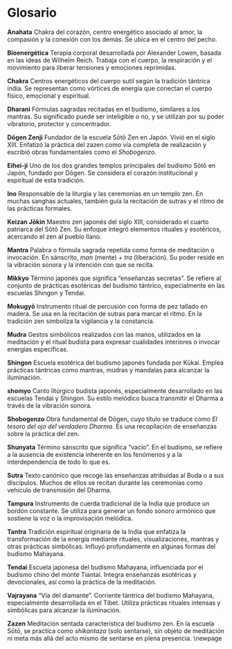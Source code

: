 # Glosario

**Anahata**
Chakra del corazón, centro energético asociado al amor, la compasión y la conexión con los demás. Se ubica en el centro del pecho.

**Bioenergética**
Terapia corporal desarrollada por Alexander Lowen, basada en las ideas de Wilhelm Reich. Trabaja con el cuerpo, la respiración y el movimiento para liberar tensiones y emociones reprimidas.

**Chakra**
Centros energéticos del cuerpo sutil según la tradición tántrica india. Se representan como vórtices de energía que conectan el cuerpo físico, emocional y espiritual.

**Dharani**
Fórmulas sagradas recitadas en el budismo, similares a los mantras. Su significado puede ser inteligible o no, y se utilizan por su poder vibratorio, protector y concentrador.

**Dōgen Zenji**
Fundador de la escuela Sōtō Zen en Japón. Vivió en el siglo XIII. Enfatizó la práctica del zazen como vía completa de realización y escribió obras fundamentales como el *Shobogenzo*.

**Eihei-ji**
Uno de los dos grandes templos principales del budismo Sōtō en Japón, fundado por Dōgen. Se considera el corazón institucional y espiritual de esta tradición.

**Ino**
Responsable de la liturgia y las ceremonias en un templo zen. En muchas sanghas actuales, también guía la recitación de sutras y el ritmo de las prácticas formales.

**Keizan Jōkin**
Maestro zen japonés del siglo XIII, considerado el cuarto patriarca del Sōtō Zen. Su enfoque integró elementos rituales y esotéricos, acercando el zen al pueblo llano.

**Mantra**
Palabra o fórmula sagrada repetida como forma de meditación o invocación. En sánscrito, *man* (mente) + *tra* (liberación). Su poder reside en la vibración sonora y la intención con que se recita.

**Mikkyo**
Término japonés que significa “enseñanzas secretas”. Se refiere al conjunto de prácticas esotéricas del budismo tántrico, especialmente en las escuelas Shingon y Tendai.

**Mokugyō**
Instrumento ritual de percusión con forma de pez tallado en madera. Se usa en la recitación de sutras para marcar el ritmo. En la tradición zen simboliza la vigilancia y la constancia.

**Mudra**
Gestos simbólicos realizados con las manos, utilizados en la meditación y el ritual budista para expresar cualidades interiores o invocar energías específicas.

**Shingon**
Escuela esotérica del budismo japonés fundada por Kūkai. Emplea prácticas tántricas como mantras, mudras y mandalas para alcanzar la iluminación.

**shomyo**
Canto litúrgico budista japonés, especialmente desarrollado en las escuelas Tendai y Shingon. Su estilo melódico busca transmitir el Dharma a través de la vibración sonora.

**Shobogenzo**
Obra fundamental de Dōgen, cuyo título se traduce como *El tesoro del ojo del verdadero Dharma*. Es una recopilación de enseñanzas sobre la práctica del zen.

**Shunyata**
Término sánscrito que significa “vacío”. En el budismo, se refiere a la ausencia de existencia inherente en los fenómenos y a la interdependencia de todo lo que es.

**Sutra**
Texto canónico que recoge las enseñanzas atribuidas al Buda o a sus discípulos. Muchos de ellos se recitan durante las ceremonias como vehículo de transmisión del Dharma.

**Tampura**
Instrumento de cuerda tradicional de la India que produce un bordón constante. Se utiliza para generar un fondo sonoro armónico que sostiene la voz o la improvisación melódica.

**Tantra**
Tradición espiritual originaria de la India que enfatiza la transformación de la energía mediante rituales, visualizaciones, mantras y otras prácticas simbólicas. Influyó profundamente en algunas formas del budismo Mahayana.

**Tendai**
Escuela japonesa del budismo Mahayana, influenciada por el budismo chino del monte Tiantai. Integra enseñanzas esotéricas y devocionales, así como la práctica de la meditación.

**Vajrayana**
“Vía del diamante”. Corriente tántrica del budismo Mahayana, especialmente desarrollada en el Tíbet. Utiliza prácticas rituales intensas y simbólicas para alcanzar la iluminación.

**Zazen**
Meditación sentada característica del budismo zen. En la escuela Sōtō, se practica como *shikantaza* (solo sentarse), sin objeto de meditación ni meta más allá del acto mismo de sentarse en plena presencia.
\newpage

